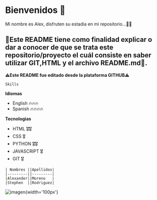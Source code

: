 # Bienvenidos 👻

Mi nombre es Alex, disfruten su estadia en mi repositorio...👨‍💻

## 📢Este README tiene como finalidad explicar o dar a conocer de que se trata este repositorio/proyecto el cuál consiste en saber utilizar GIT,HTML y el archivo README.md📢.

**⚠️Este README fue editado desde la plataforma GITHUB⚠️**

```Skills```

**Idiomas**
- English 🔥🔥🔥
- Spanish 🔥🔥🔥🔥

**Tecnologias**
- HTML 🎖️🎖️
- CSS 🎖️
- PYTHON 🎖️🎖️
- JAVASCRIPT 🎖️
- GIT 🎖️

```
| Nombres ||Apellidos|
|---------||---------|
|Alexander||Moreno   |
|Stephen  ||Rodriguez|
```

![imagen](hiragana-y-katakana.gif){width='100px'}
